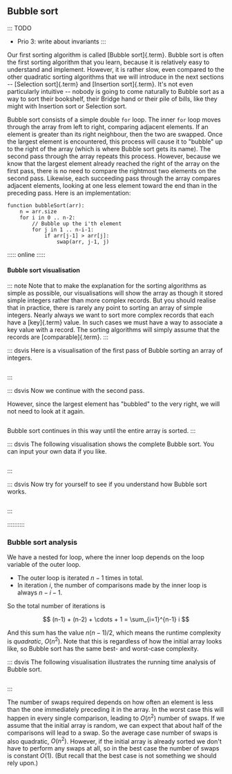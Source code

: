 
## Bubble sort

::: TODO
- Prio 3: write about invariants
:::

Our first sorting algorithm is called [Bubble sort]{.term}.
Bubble sort is often the first sorting algorithm that you learn, because it is relatively easy to understand and implement.
However, it is rather slow, even compared to the other quadratic sorting algorithms that we will introduce in the next sections -- [Selection sort]{.term} and [Insertion sort]{.term}.
It's not even particularly intuitive -- nobody is going to come naturally to Bubble sort as a way to sort their bookshelf, their Bridge hand or their pile of bills, like they might with Insertion sort or Selection sort.

Bubble sort consists of a simple double `for` loop.
The inner `for` loop moves through the array from left to right, comparing adjacent elements.
If an element is greater than its right neighbour, then the two are swapped.
Once the largest element is encountered, this process will
cause it to "bubble" up to the right of the array (which is where
Bubble sort gets its name). The second pass through the array repeats
this process. However, because we know that the largest
element already reached the right of the array on the first pass, there is
no need to compare the rightmost two elements on the second pass.
Likewise, each succeeding pass through the array compares adjacent
elements, looking at one less element toward the end than in the
preceding pass. Here is an implementation:

    function bubbleSort(arr):
        n = arr.size
        for i in 0 .. n-2:
            // Bubble up the i'th element
            for j in 1 .. n-i-1:
                if arr[j-1] > arr[j]:
                    swap(arr, j-1, j)


::::: online :::::
#### Bubble sort visualisation

::: note
Note that to make the explanation for the sorting algorithms as
simple as possible, our visualisations will show the array as though it
stored simple integers rather than more complex records. But you should
realise that in practice, there is rarely any point to sorting an array
of simple integers. Nearly always we want to sort more complex records
that each have a [key]{.term} value. In such cases we must have a way
to associate a key value with a record. The sorting
algorithms will simply assume that the records are
[comparable]{.term}.
:::

::: dsvis
Here is a visualisation of the first pass of Bubble sorting an array of integers.

``` {.jsav-animation src="Sorting/bubblesortS1CON.js" links="Sorting/BubbleSortAnalysisCON.css" name="Bubble Sort Slideshow 1"}
```
:::

::: dsvis
Now we continue with the second pass.

However, since the largest element has "bubbled" to the very right, we will not need to look at it again.

``` {.jsav-animation src="Sorting/bubblesortS2CON.js" links="Sorting/BubbleSortAnalysisCON.css" name="Bubble Sort Slideshow 2"}
```

Bubble sort continues in this way until the entire array is sorted.
:::

::: dsvis
The following visualisation shows the complete Bubble sort. You can input your own data if you like.

```{.jsav-embedded src="Sorting/bubblesortAV.html" type="ss" name="Bubble Sort Visualisation"}
```
:::

::: dsvis
Now try for yourself to see if you understand how Bubble sort works.

```{.jsav-embedded src="Sorting/BubsortPRO.html" type="ka" name="Bubble Sort Proficiency Exercise"}
```
:::

::::::::::

<!--
### Invariants
-->

### Bubble sort analysis

We have a nested for loop, where the inner loop depends on the loop variable of the outer loop.

- The outer loop is iterated $n-1$ times in total.
- In iteration $i$, the number of comparisons made by the inner loop is always $n-i-1$.

So the total number of iterations is

$$
(n-1) + (n-2) + \cdots + 1 = \sum_{i=1}^{n-1} i
$$

And this sum has the value $n(n-1)/2$, which means the runtime complexity is *quadratic*, $O(n^2)$.
Note that this is regardless of how the initial array looks like, so Bubble sort has the same best- and worst-case complexity.

::: dsvis
The following visualisation illustrates the running time analysis of Bubble sort.

``` {.jsav-animation src="Sorting/BubbleSortAnalysisCON.js" links="Sorting/BubbleSortAnalysisCON.css" name="Bubble Sort Analysis Slideshow"}
```
:::

The number of swaps required depends on how often an element is less than the one immediately preceding it in the array.
In the worst case this will happen in every single comparison, leading to $O(n^2)$ number of swaps.
If we assume that the initial array is random, we can expect that about half of the comparisons will lead to a swap.
So the average case number of swaps is also quadratic, $O(n^2)$.
However, if the initial array is already sorted we don't have to perform any swaps at all, so in the best case the number of swaps is constant $O(1)$.
(But recall that the best case is not something we should rely upon.)


